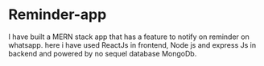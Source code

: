 # Reminder-app

I have built a MERN stack app that has a feature to notify on reminder on whatsapp. here i have used ReactJs in frontend, Node js and express Js in backend and powered by no sequel database MongoDb.
